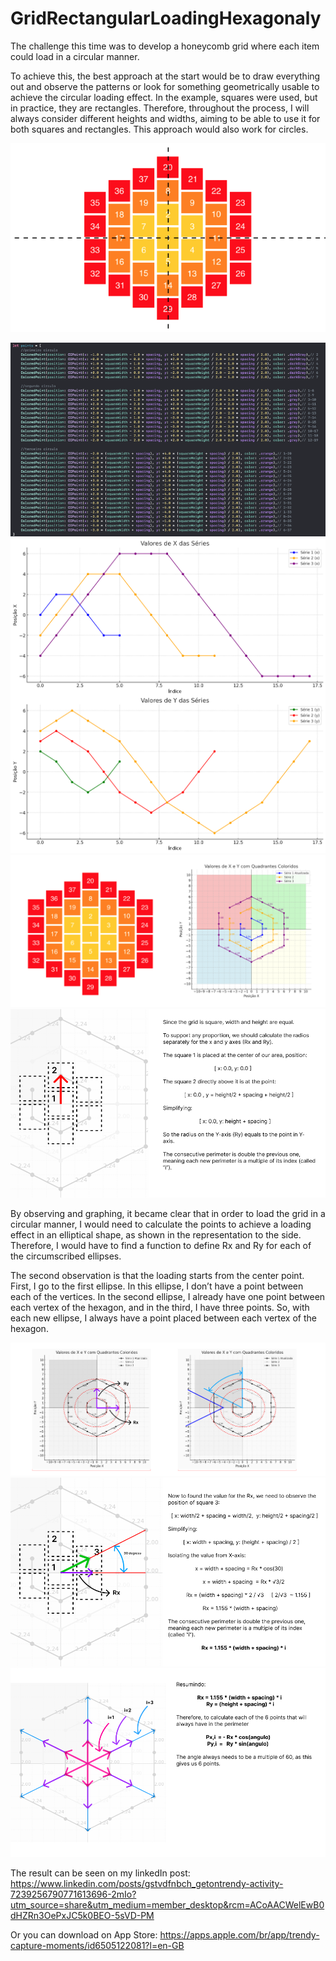 # GridRectangularLoadingHexagonaly



The challenge this time was to develop a honeycomb grid where each item could load in a circular manner.

To achieve this, the best approach at the start would be to draw everything out and observe the patterns or look for something geometrically usable to achieve the circular loading effect. In the example, squares were used, but in practice, they are rectangles. Therefore, throughout the process, I will always consider different heights and widths, aiming to be able to use it for both squares and rectangles. This approach would also work for circles.


![Image Alt Text](./images/Frame1.png)

![Image Alt Text](./images/Frame0.png)
![Image Alt Text](./images/Frame01.png)
![Image Alt Text](./images/Frame2.png)
![Image Alt Text](./images/Frame3.png)


By observing and graphing, it became clear that in order to load the grid in a circular manner, I would need to calculate the points to achieve a loading effect in an elliptical shape, as shown in the representation to the side. Therefore, I would have to find a function to define Rx and Ry for each of the circumscribed ellipses.

The second observation is that the loading starts from the center point. First, I go to the first ellipse. In this ellipse, I don’t have a point between each of the vertices. In the second ellipse, I already have one point between each vertex of the hexagon, and in the third, I have three points. So, with each new ellipse, I always have a point placed between each vertex of the hexagon.


![Image Alt Text](./images/Frame4.png)
![Image Alt Text](./images/Frame5.png)
![Image Alt Text](./images/Frame6.png)

The result can be seen on my linkedIn post:
https://www.linkedin.com/posts/gstvdfnbch_getontrendy-activity-7239256790771613696-2mIo?utm_source=share&utm_medium=member_desktop&rcm=ACoAACWelEwB0dHZRn3OePxJC5k0BEO-5sVD-PM

Or you can download on App Store: https://apps.apple.com/br/app/trendy-capture-moments/id6505122081?l=en-GB
